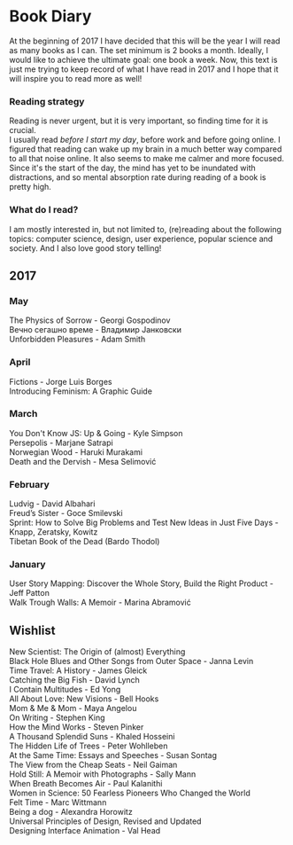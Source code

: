 # Book Diary
At the beginning of 2017 I have decided that this will be the year I will read as many books as I can. The set minimum is 2 books a month. Ideally, I would like to achieve the ultimate goal: one book a week. Now, this text is just me trying to keep record of what I have read in 2017 and I hope that it will inspire you to read more as well!

### Reading strategy
Reading is never urgent, but it is very important, so finding time for it is crucial.  
I usually read _before I start my day_, before work and before going online. I figured that reading can wake up my brain in a much better way compared to all that noise online. It also seems to make me calmer and more focused. Since it's the start of the day, the mind has yet to be inundated with distractions, and so mental absorption rate during reading of a book is pretty high.

### What do I read?
I am mostly interested in, but not limited to, (re)reading about the following topics: computer science, design, user experience, popular science and society. And I also love good story telling!

## 2017  
### May  
The Physics of Sorrow - Georgi Gospodinov  
Вечно сегашно време - Владимир Јанковски  
Unforbidden Pleasures - Adam Smith  

### April  
Fictions - Jorge Luis Borges  
Introducing Feminism: A Graphic Guide

### March  
You Don't Know JS: Up & Going - Kyle Simpson   
Persepolis - Marjane Satrapi  
Norwegian Wood - Haruki Murakami  
Death and the Dervish - Mesa Selimović  

### February
Ludvig - David Albahari  
Freud’s Sister - Goce Smilevski  
Sprint: How to Solve Big Problems and Test New Ideas in Just Five Days - Knapp, Zeratsky, Kowitz  
Tibetan Book of the Dead (Bardo Thodol)

### January
User Story Mapping: Discover the Whole Story, Build the Right Product - Jeff Patton  
Walk Trough Walls: A Memoir - Marina Abramović

## Wishlist
New Scientist: The Origin of (almost) Everything  
Black Hole Blues and Other Songs from Outer Space - Janna Levin  
Time Travel: A History - James Gleick  
Catching the Big Fish - David Lynch  
I Contain Multitudes - Ed Yong  
All About Love: New Visions - Bell Hooks  
Mom & Me & Mom - Maya Angelou  
On Writing - Stephen King  
How the Mind Works - Steven Pinker  
A Thousand Splendid Suns - Khaled Hosseini  
The Hidden Life of Trees - Peter Wohlleben  
At the Same Time: Essays and Speeches - Susan Sontag  
The View from the Cheap Seats - Neil Gaiman  
Hold Still: A Memoir with Photographs - Sally Mann  
When Breath Becomes Air - Paul Kalanithi  
Women in Science: 50 Fearless Pioneers Who Changed the World  
Felt Time - Marc Wittmann  
Being a dog - Alexandra Horowitz  
Universal Principles of Design, Revised and Updated  
Designing Interface Animation - Val Head
